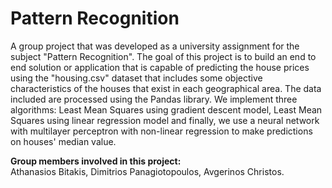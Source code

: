 # Pattern Recognition
A group project that was developed as a university assignment for the subject "Pattern Recognition".
The goal of this project is to build an end to end solution or application that is capable of predicting the house prices using the "housing.csv" dataset that includes some objective characteristics of the houses that exist in each geographical area. The data included are processed using the Pandas library. We implement three algorithms: Least Mean Squares using gradient descent model, Least Mean Squares using linear regression model and finally, we use a neural network with multilayer perceptron with non-linear regression to make predictions on houses' median value.

**Group members involved in this project:**<br>
Athanasios Bitakis, Dimitrios Panagiotopoulos, Avgerinos Christos.
